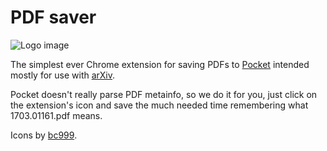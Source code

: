 PDF saver
=========
![Logo image](https://github.com/nkartashov/raw/master/images/icon128.png "PDF saver")

The simplest ever Chrome extension for saving PDFs to [Pocket](https://getpocket.com/) intended mostly for use with [arXiv](https://arxiv.org).

Pocket doesn't really parse PDF metainfo, so we do it for you, just click on the extension's icon and save the much needed time remembering what 1703.01161.pdf means.

Icons by [bc999](https://www.behance.net/bc999).
